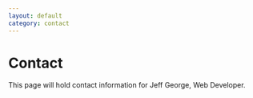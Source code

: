 ```yaml
---
layout: default
category: contact
---
```


# Contact

This page will hold contact information for Jeff George, Web Developer.